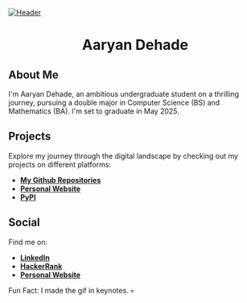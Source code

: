[![Header](https://github.com/dehadeaaryan/dehadeaaryan/blob/main/profile.gif)](https://www.aaryandehade.me/)
<h1 align="center">Aaryan Dehade</h1>

## About Me
I'm Aaryan Dehade, an ambitious undergraduate student on a thrilling journey, pursuing a double major in Computer Science (BS) and Mathematics (BA). I'm set to graduate in May 2025.

## Projects
Explore my journey through the digital landscape by checking out my projects on different platforms:
- **[My Github Repositories](https://github.com/dehadeaaryan?tab=repositories)**
- **[Personal Website](https://www.aaryandehade.me/new#projects)**
- **[PyPI](https://pypi.org/user/dehadeaaryan/)**

## Social
Find me on:
- **[LinkedIn](https://www.linkedin.com/in/aaryandehade/)**
- **[HackerRank](https://www.hackerrank.com/profile/dehadeaaryan)**
- **[Personal Website](https://blog.aaryandehade.me/)**

Fun Fact: I made the gif in keynotes. :skull:
